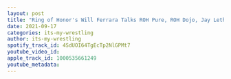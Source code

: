 ```yaml
---
layout: post
title: "Ring of Honor's Will Ferrara Talks ROH Pure, ROH Dojo, Jay Lethal, AEW/NJPW & More"
date: 2021-09-17
categories: its-my-wrestling
author: its-my-wrestling
spotify_track_id: 4SdUOI64TgEcTp2NlGPMt7
youtube_video_id: 
apple_track_id: 1000535661249
youtube_metadata: 
---
```

